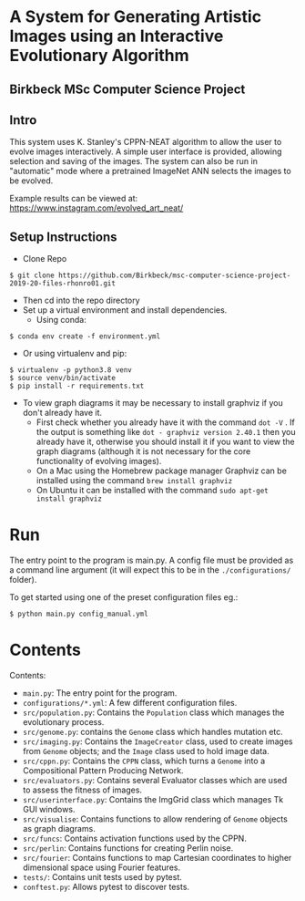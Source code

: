 # A System for Generating Artistic Images using an Interactive Evolutionary Algorithm
## Birkbeck MSc Computer Science Project

## Intro
This system uses K. Stanley's CPPN-NEAT algorithm to allow the user to evolve images interactively.
A simple user interface is provided, allowing selection and saving of the images.
The system can also be run in "automatic" mode where a pretrained ImageNet ANN selects the images to be evolved.

Example results can be viewed at: https://www.instagram.com/evolved_art_neat/

## Setup Instructions
* Clone Repo
```
$ git clone https://github.com/Birkbeck/msc-computer-science-project-2019-20-files-rhonro01.git
```
  * Then cd into the repo directory
* Set up a virtual environment and install dependencies.
   * Using conda:
```
$ conda env create -f environment.yml
```
   * Or using virtualenv and pip:
```
$ virtualenv -p python3.8 venv
$ source venv/bin/activate
$ pip install -r requirements.txt
```
* To view graph diagrams it may be necessary to install graphviz if you don't already have it.
    * First check whether you already have it with the command `dot -V` . If the output is something like `dot - graphviz version 2.40.1` then you already have it,
    otherwise you should install it if you want to view the graph diagrams (although it is not necessary for the core functionality of evolving images). 
    * On a Mac using the Homebrew package manager Graphviz can be installed using the command `brew install graphviz`
    * On Ubuntu it can be installed with the command `sudo apt-get install graphviz`

# Run
The entry point to the program is main.py. A config file must be provided as a command line argument
(it will expect this to be in the `./configurations/` folder).

To get started using one of the preset configuration files eg.:
```
$ python main.py config_manual.yml
```

# Contents
Contents:
- `main.py`: The entry point for the program.
- `configurations/*.yml`: A few different configuration files.
- `src/population.py`: Contains the `Population` class which manages the evolutionary process.
- `src/genome.py`: contains the `Genome` class which handles mutation etc.
- `src/imaging.py`: Contains the `ImageCreator` class, used to create images from `Genome` objects; and the `Image` class used to hold image data. 
- `src/cppn.py`: Contains the `CPPN` class, which turns a `Genome` into a Compositional Pattern Producing Network.
- `src/evaluators.py`: Contains several Evaluator classes which are used to assess the fitness of images.
- `src/userinterface.py`: Contains the ImgGrid class which manages Tk GUI windows.   
- `src/visualise`: Contains functions to allow rendering of `Genome` objects as graph diagrams.
- `src/funcs`: Contains activation functions used by the CPPN.
- `src/perlin`: Contains functions for creating Perlin noise.
- `src/fourier`: Contains functions to map Cartesian coordinates to higher dimensional space using Fourier features.
- `tests/`: Contains unit tests used by pytest.
- `conftest.py`: Allows pytest to discover tests.
